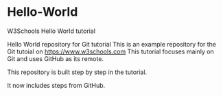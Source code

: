 # Hello-World
W3Schools Hello World tutorial

Hello World repository for Git tutorial
This is an example repository for the Git tutoial on https://www.w3schools.com
This tutorial focuses mainly on Git and uses GitHub as its remote.

This repository is built step by step in the tutorial.

It now includes steps from GitHub.
